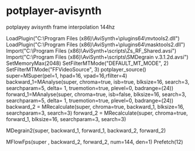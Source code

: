 # potplayer-avisynth
potplayey avisynth frame interpolation 144hz


LoadPlugin("C:\Program Files (x86)\AviSynth+\plugins64\mvtools2.dll")
LoadPlugin("C:\Program Files (x86)\AviSynth+\plugins64\masktools2.dll")
Import("C:\Program Files (x86)\AviSynth+\scripts\Zs_RF_Shared.avsi")
Import("C:\Program Files (x86)\AviSynth+\scripts\SMDegrain v.3.1.2d.avsi")
SetMemoryMax(2048)
SetFilterMTMode("DEFAULT_MT_MODE", 2)
SetFilterMTMode("FFVideoSource", 3)
potplayer_source()
super=MSuper(pel=1, hpad=16, vpad=16,rfilter=4)
backward_1=MAnalyse(super, chroma=true, isb=true, blksize=16, search=3, searchparam=5, delta= 1, truemotion=true, plevel=0, badrange=(24))
forward_1=MAnalyse(super, chroma=true, isb=false, blksize=16, search=3, searchparam=5, delta= 1, truemotion=true, plevel=0, badrange=(24))
backward_2 = MRecalculate(super, chroma=true, backward_1, blksize=16, searchparam=3, search=3)
forward_2 = MRecalculate(super, chroma=true, forward_1, blksize=16, searchparam=3, search=3)

MDegrain2(super, backward_1, forward_1, backward_2, forward_2)

MFlowFps(super , backward_2, forward_2, num=144, den=1)
Prefetch(12)
